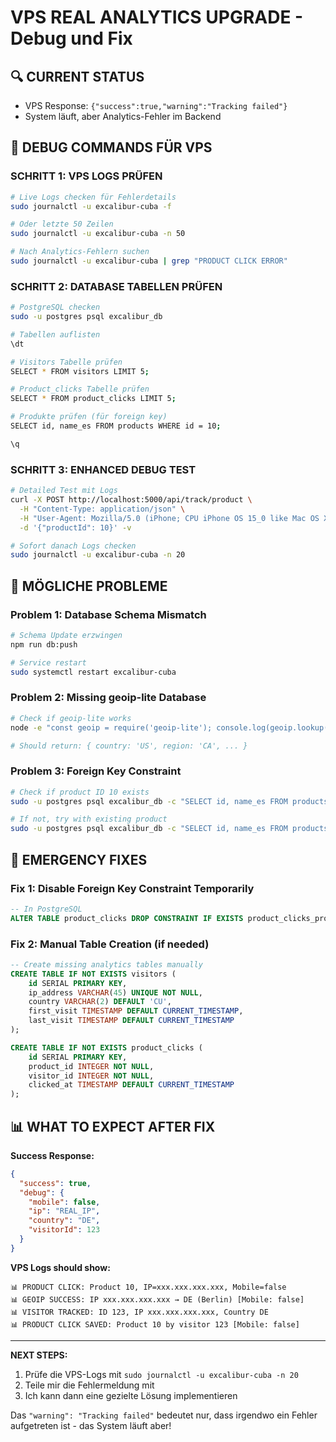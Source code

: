 # VPS REAL ANALYTICS UPGRADE - Debug und Fix

## 🔍 CURRENT STATUS
- VPS Response: `{"success":true,"warning":"Tracking failed"}`
- System läuft, aber Analytics-Fehler im Backend

## 🚨 DEBUG COMMANDS FÜR VPS

### **SCHRITT 1: VPS LOGS PRÜFEN**
```bash
# Live Logs checken für Fehlerdetails
sudo journalctl -u excalibur-cuba -f

# Oder letzte 50 Zeilen
sudo journalctl -u excalibur-cuba -n 50

# Nach Analytics-Fehlern suchen
sudo journalctl -u excalibur-cuba | grep "PRODUCT CLICK ERROR"
```

### **SCHRITT 2: DATABASE TABELLEN PRÜFEN**
```bash
# PostgreSQL checken
sudo -u postgres psql excalibur_db

# Tabellen auflisten
\dt

# Visitors Tabelle prüfen
SELECT * FROM visitors LIMIT 5;

# Product_clicks Tabelle prüfen  
SELECT * FROM product_clicks LIMIT 5;

# Produkte prüfen (für foreign key)
SELECT id, name_es FROM products WHERE id = 10;

\q
```

### **SCHRITT 3: ENHANCED DEBUG TEST**
```bash
# Detailed Test mit Logs
curl -X POST http://localhost:5000/api/track/product \
  -H "Content-Type: application/json" \
  -H "User-Agent: Mozilla/5.0 (iPhone; CPU iPhone OS 15_0 like Mac OS X)" \
  -d '{"productId": 10}' -v

# Sofort danach Logs checken
sudo journalctl -u excalibur-cuba -n 20
```

## 🎯 MÖGLICHE PROBLEME

### **Problem 1: Database Schema Mismatch**
```bash
# Schema Update erzwingen
npm run db:push

# Service restart
sudo systemctl restart excalibur-cuba
```

### **Problem 2: Missing geoip-lite Database**
```bash
# Check if geoip-lite works
node -e "const geoip = require('geoip-lite'); console.log(geoip.lookup('8.8.8.8'));"

# Should return: { country: 'US', region: 'CA', ... }
```

### **Problem 3: Foreign Key Constraint**
```bash
# Check if product ID 10 exists
sudo -u postgres psql excalibur_db -c "SELECT id, name_es FROM products WHERE id = 10;"

# If not, try with existing product
sudo -u postgres psql excalibur_db -c "SELECT id, name_es FROM products ORDER BY id LIMIT 5;"
```

## 🔧 EMERGENCY FIXES

### **Fix 1: Disable Foreign Key Constraint Temporarily**
```sql
-- In PostgreSQL
ALTER TABLE product_clicks DROP CONSTRAINT IF EXISTS product_clicks_product_id_fkey;
```

### **Fix 2: Manual Table Creation (if needed)**
```sql
-- Create missing analytics tables manually
CREATE TABLE IF NOT EXISTS visitors (
    id SERIAL PRIMARY KEY,
    ip_address VARCHAR(45) UNIQUE NOT NULL,
    country VARCHAR(2) DEFAULT 'CU',
    first_visit TIMESTAMP DEFAULT CURRENT_TIMESTAMP,
    last_visit TIMESTAMP DEFAULT CURRENT_TIMESTAMP
);

CREATE TABLE IF NOT EXISTS product_clicks (
    id SERIAL PRIMARY KEY,
    product_id INTEGER NOT NULL,
    visitor_id INTEGER NOT NULL,
    clicked_at TIMESTAMP DEFAULT CURRENT_TIMESTAMP
);
```

## 📊 WHAT TO EXPECT AFTER FIX

**Success Response:**
```json
{
  "success": true,
  "debug": {
    "mobile": false,
    "ip": "REAL_IP", 
    "country": "DE",
    "visitorId": 123
  }
}
```

**VPS Logs should show:**
```
📊 PRODUCT CLICK: Product 10, IP=xxx.xxx.xxx.xxx, Mobile=false
📊 GEOIP SUCCESS: IP xxx.xxx.xxx.xxx → DE (Berlin) [Mobile: false]
📊 VISITOR TRACKED: ID 123, IP xxx.xxx.xxx.xxx, Country DE
📊 PRODUCT CLICK SAVED: Product 10 by visitor 123 [Mobile: false]
```

---

**NEXT STEPS:**
1. Prüfe die VPS-Logs mit `sudo journalctl -u excalibur-cuba -n 20`
2. Teile mir die Fehlermeldung mit
3. Ich kann dann eine gezielte Lösung implementieren

Das `"warning": "Tracking failed"` bedeutet nur, dass irgendwo ein Fehler aufgetreten ist - das System läuft aber!